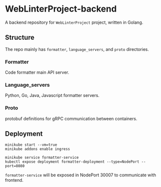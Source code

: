 # WebLinterProject-backend

A backend repository for `WebLinterProject` project, written in Golang.



## Structure

The repo mainly has `formatter`, `language_servers`, and `proto` directories. 



### Formatter

Code formatter main API server.



### Language_servers

Python, Go, Java, Javascript formatter servers.

### Proto

protobuf definitions for gRPC communication between containers.



## Deployment

```
minikube start --vm=true
minikube addons enable ingress

minikube service formatter-service
kubectl expose deployment formatter-deployment --type=NodePort --port=8080
```

`formatter-service` will be exposed in NodePort 30007 to communicate with frontend.



